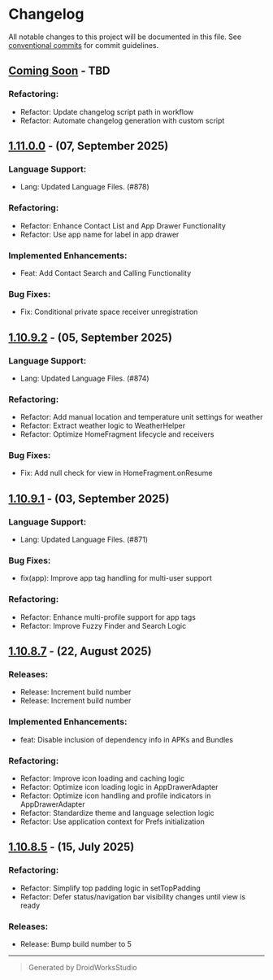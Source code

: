 # Changelog

All notable changes to this project will be documented in this file. See [conventional commits](https://www.conventionalcommits.org/) for commit guidelines.

## [Coming Soon](https://github.com/DroidWorksStudio/mLauncher/tree/main) - TBD
### Refactoring:
* Refactor: Update changelog script path in workflow
* Refactor: Automate changelog generation with custom script

## [1.11.0.0](https://github.com/DroidWorksStudio/mLauncher/tree/1.11.0.0) - (07, September 2025)
### Language Support:
* Lang: Updated Language Files. (#878)

### Refactoring:
* Refactor: Enhance Contact List and App Drawer Functionality
* Refactor: Use app name for label in app drawer

### Implemented Enhancements:
* Feat: Add Contact Search and Calling Functionality

### Bug Fixes:
* Fix: Conditional private space receiver unregistration

## [1.10.9.2](https://github.com/DroidWorksStudio/mLauncher/tree/1.10.9.2) - (05, September 2025)
### Language Support:
* Lang: Updated Language Files. (#874)

### Refactoring:
* Refactor: Add manual location and temperature unit settings for weather
* Refactor: Extract weather logic to WeatherHelper
* Refactor: Optimize HomeFragment lifecycle and receivers

### Bug Fixes:
* Fix: Add null check for view in HomeFragment.onResume

## [1.10.9.1](https://github.com/DroidWorksStudio/mLauncher/tree/1.10.9.1) - (03, September 2025)
### Language Support:
* Lang: Updated Language Files. (#871)

### Bug Fixes:
* fix(app): Improve app tag handling for multi-user support

### Refactoring:
* Refactor: Enhance multi-profile support for app tags
* Refactor: Improve Fuzzy Finder and Search Logic

## [1.10.8.7](https://github.com/DroidWorksStudio/mLauncher/tree/1.10.8.7) - (22, August 2025)
### Releases:
* Release: Increment build number
* Release: Increment build number

### Implemented Enhancements:
* feat: Disable inclusion of dependency info in APKs and Bundles

### Refactoring:
* Refactor: Improve icon loading and caching logic
* Refactor: Optimize icon loading logic in AppDrawerAdapter
* Refactor: Optimize icon handling and profile indicators in AppDrawerAdapter
* Refactor: Standardize theme and language selection logic
* Refactor: Use application context for Prefs initialization

## [1.10.8.5](https://github.com/DroidWorksStudio/mLauncher/tree/1.10.8.5) - (15, July 2025)
### Refactoring:
* Refactor: Simplify top padding logic in setTopPadding
* Refactor: Defer status/navigation bar visibility changes until view is ready

### Releases:
* Release: Bump build number to 5


---
> Generated by DroidWorksStudio
